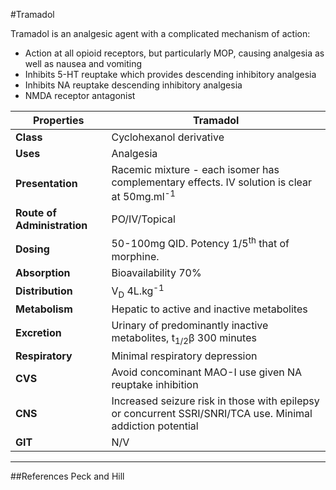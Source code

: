 #Tramadol

Tramadol is an analgesic agent with a complicated mechanism of action:
* Action at all opioid receptors, but particularly MOP, causing analgesia as well as nausea and vomiting
* Inhibits 5-HT reuptake which provides descending inhibitory analgesia 
* Inhibits NA reuptake descending inhibitory analgesia
* NMDA receptor antagonist

| Properties | Tramadol |
| -- | -- |
| **Class** | Cyclohexanol derivative |
| **Uses** | Analgesia |
|**Presentation**| Racemic mixture - each isomer has complementary effects. IV solution is clear at 50mg.ml<sup>-1</sup>|
| **Route of Administration** | PO/IV/Topical |
| **Dosing** | 50-100mg QID. Potency 1/5<sup>th</sup> that of morphine. |
| **Absorption** | Bioavailability 70% |
|**Distribution**| V<sub>D</sub> 4L.kg<sup>-1</sup> |
|**Metabolism**|Hepatic to active and inactive metabolites|
|**Excretion** |Urinary of predominantly inactive metabolites, t<sub>1/2</sub>β 300 minutes|
|**Respiratory**|Minimal respiratory depression|
|**CVS**|Avoid concominant MAO-I use given NA reuptake inhibition|
|**CNS**|Increased seizure risk in those with epilepsy or concurrent SSRI/SNRI/TCA use. Minimal addiction potential|
|**GIT**|N/V|

---
##References
Peck and Hill